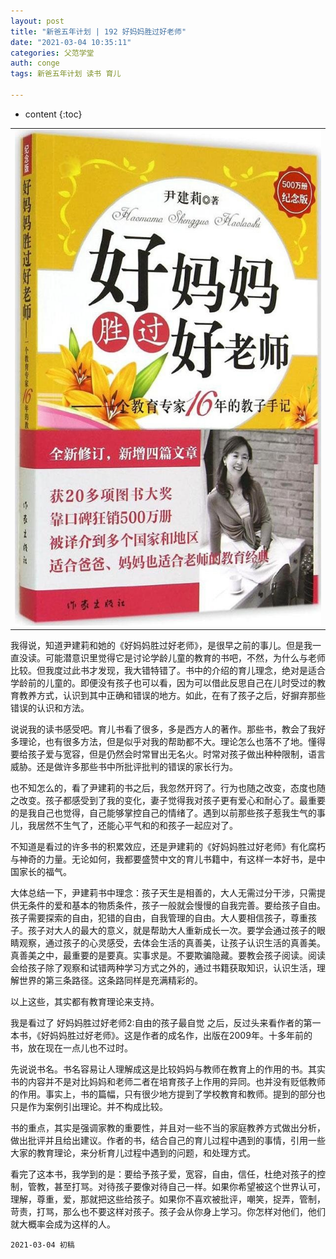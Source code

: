 ```yaml
---
layout: post
title: "新爸五年计划 | 192 好妈妈胜过好老师"
date: "2021-03-04 10:35:11"
categories: 父范学堂
auth: conge
tags: 新爸五年计划 读书 育儿

---
```

* content
{:toc}


||
|----|
| ![封面](/assets/images/父范学堂/hmmsghls1.jpg)|

我得说，知道尹建莉和她的《好妈妈胜过好老师》，是很早之前的事儿。但是我一直没读。可能潜意识里觉得它是讨论学龄儿童的教育的书吧，不然，为什么与老师比较。但我度过此书才发现，我大错特错了。书中的介绍的育儿理念，绝对是适合学龄前的儿童的。即便没有孩子也可以看，因为可以借此反思自己在儿时受过的教育教养方式，认识到其中正确和错误的地方。如此，在有了孩子之后，好摒弃那些错误的认识和方法。

说说我的读书感受吧。育儿书看了很多，多是西方人的著作。那些书，教会了我好多理论，也有很多方法，但是似乎对我的帮助都不大。理论怎么也落不了地。懂得要给孩子爱与宽容，但是仍然会时常冒出无名火。时常对孩子做出种种限制，语言威胁。还是做许多那些书中所批评批判的错误的家长行为。

也不知怎么的，看了尹建莉的书之后，我忽然开窍了。行为也随之改变，态度也随之改变。孩子都感受到了我的变化，妻子觉得我对孩子更有爱心和耐心了。最重要的是我自己也觉得，自己能够掌控自己的情绪了。遇到以前那些孩子惹我生气的事儿，我居然不生气了，还能心平气和的和孩子一起应对了。

不知道是看过的许多书的积累效应，还是尹建莉的《好妈妈胜过好老师》有化腐朽与神奇的力量。无论如何，我都要盛赞中文的育儿书籍中，有这样一本好书，是中国家长的福气。






大体总结一下，尹建莉书中理念：孩子天生是相善的，大人无需过分干涉，只需提供无条件的爱和基本的物质条件，孩子一般就会慢慢的自我完善。要给孩子自由。孩子需要探索的自由，犯错的自由，自我管理的自由。大人要相信孩子，尊重孩子。孩子对大人的最大的意义，就是帮助大人重新成长一次。要学会通过孩子的眼睛观察，通过孩子的心灵感受，去体会生活的真善美，让孩子认识生活的真善美。真善美之中，最重要的是要真。实事求是。不要欺骗隐藏。要教会孩子阅读。阅读会给孩子除了观察和试错两种学习方式之外的，通过书籍获取知识，认识生活，理解世界的第三条路径。这条路同样是充满精彩的。

以上这些，其实都有教育理论来支持。

我是看过了  好妈妈胜过好老师2:自由的孩子最自觉 之后，反过头来看作者的第一本书，《好妈妈胜过好老师》。这是作者的成名作，出版在2009年。十多年前的书，放在现在一点儿也不过时。

先说说书名。书名容易让人理解成这是比较妈妈与教师在教育上的作用的书。其实书的内容并不是对比妈妈和老师二者在培育孩子上作用的异同。也并没有贬低教师的作用。事实上，书的篇幅，只有很少地方提到了学校教育和教师。提到的部分也只是作为案例引出理论。并不构成比较。

书的重点，其实是强调家教的重要性，并且对一些不当的家庭教养方式做出分析，做出批评并且给出建议。作者的书，结合自己的育儿过程中遇到的事情，引用一些大家的教育理论，来分析育儿过程中遇到的问题，和处理方式。

看完了这本书，我学到的是：要给予孩子爱，宽容，自由，信任，杜绝对孩子的控制，管教，甚至打骂。对待孩子要像对待自己一样。如果你希望被这个世界认可，理解，尊重，爱，那就把这些给孩子。如果你不喜欢被批评，嘲笑，捉弄，管制，苛责，打骂，那么也不要这样对孩子。孩子会从你身上学习。你怎样对他们，他们就大概率会成为这样的人。





```
2021-03-04 初稿
```

